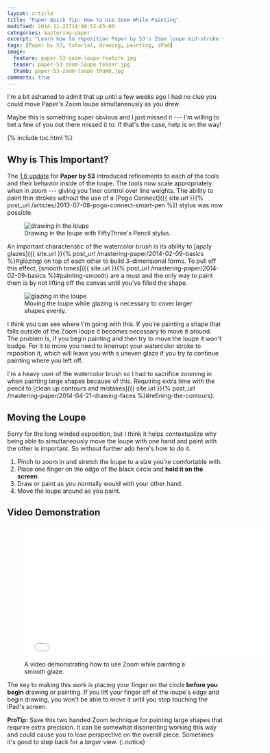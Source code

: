 ```yaml
---
layout: article
title: "Paper Quick Tip: How to Use Zoom While Painting"
modified: 2014-11-21T14:48:52-05:00
categories: mastering-paper
excerpt: "Learn how to reposition Paper by 53's Zoom loupe mid-stroke to help add detail to your drawings."
tags: [Paper by 53, tutorial, drawing, painting, iPad]
image:
  feature: paper-53-zoom-loupe-feature.jpg
  teaser: paper-53-zoom-loupe-teaser.jpg
  thumb: paper-53-zoom-loupe-thumb.jpg
comments: true  
---
```


I'm a bit ashamed to admit that up until a few weeks ago I had no clue you could move Paper's Zoom loupe simultaneously as you drew.

Maybe this is something super obvious and I just missed it --- I'm willing to bet a few of you out there missed it to. If that's the case, help is on the way!

{% include toc.html %}

## Why is This Important?

The [1.6 update](http://news.fiftythree.com/post/79379441335/the-paper-ios-7-update-is-here-brighter-fresher) for **Paper by 53** introduced refinements to each of the tools and their behavior inside of the loupe. The tools now scale appropriately when in zoom --- giving you finer control over line weights. The ability to paint thin strokes without the use of a [Pogo Connect]({{ site.url }}{% post_url /articles/2013-07-08-pogo-connect-smart-pen %}) stylus was now possible.

<figure>
	<img src="{{ site.url }}/images/paper-53-zoom-loupe-pencil-ev.jpg" alt="drawing in the loupe">
	<figcaption>Drawing in the loupe with FiftyThree's Pencil stylus.</figcaption>
</figure>

An important characteristic of the watercolor brush is its ability to [apply glazes]({{ site.url }}{% post_url /mastering-paper/2014-02-09-basics %}#glazing) on top of each other to build 3-dimensional forms. To pull off this effect, [smooth tones]({{ site.url }}{% post_url /mastering-paper/2014-02-09-basics %}#painting-smooth) are a must and the only way to paint them is by not lifting off the canvas until you've filled the shape.

<figure>
	<img src="{{ site.url }}/images/paper-53-zoom-glaze-face.jpg" alt="glazing in the loupe">
	<figcaption>Moving the loupe while glazing is necessary to cover larger shapes evenly.</figcaption>
</figure>

I think you can see where I'm going with this. If you're painting a shape that falls outside of the Zoom loupe it becomes necessary to move it around. The problem is, if you begin painting and then try to move the loupe it won't budge. For it to move you need to interrupt your watercolor stroke to reposition it, which will leave you with a uneven glaze if you try to continue painting where you left off.

I'm a heavy user of the watercolor brush so I had to sacrifice zooming in when painting large shapes because of this. Requiring extra time with the pencil to [clean up contours and mistakes]({{ site.url }}{% post_url /mastering-paper/2014-04-21-drawing-faces %}#refining-the-contours).

## Moving the Loupe

Sorry for the long winded exposition, but I think it helps contextualize why being able to simultaneously move the loupe with one hand and paint with the other is important. So without further ado here's how to do it.

1. Pinch to zoom in and stretch the loupe to a size you're comfortable with.
2. Place one finger on the edge of the black circle and **hold it on the screen**.
3. Draw or paint as you normally would with your other hand.
4. Move the loupe around as you paint.

## Video Demonstration

<figure>
	<iframe width="560" height="315" src="//www.youtube.com/embed/gpz8aPXwd18" frameborder="0"> </iframe>
	<figcaption>A video demonstrating how to use Zoom while painting a smooth glaze.</figcaption>
</figure>

The key to making this work is placing your finger on the circle **before you begin** drawing or painting. If you lift your finger off of the loupe's edge and begin drawing, you won't be able to move it until you stop touching the iPad's screen.

<i class="fa fa-star"></i> **ProTip:** Save this two handed Zoom technique for painting large shapes that requrire extra precision. It can be somewhat disorienting working this way and could cause you to lose perspective on the overall piece. Sometimes it's good to step back for a *larger* view.
{:.notice}